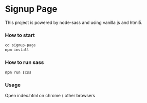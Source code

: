 # Signup Page

This project is powered by node-sass and using vanilla js and html5.

### How to start

```js
cd signup-page
npm install

```

### How to run sass

```js
npm run scss
```

### Usage

Open index.html on chrome / other browsers
